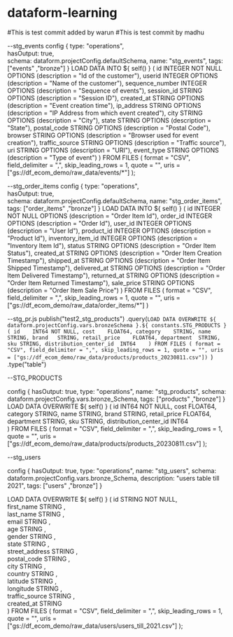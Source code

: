 # dataform-learning
#This is test commit added by warun
#This is test commit by madhu


--stg_events
config {
  type: "operations",  
  hasOutput: true,  
  schema: dataform.projectConfig.defaultSchema,
  name: "stg_events",
  tags: ["events" ,"bronze"]
}
LOAD DATA INTO ${ self() }
(
    id INTEGER NOT NULL OPTIONS (description = "Id of the customer"),
    userid INTEGER OPTIONS (description = "Name of the customer"),
    sequence_number INTEGER OPTIONS (description = "Sequence of events"),
    session_id STRING OPTIONS (description = "Session ID"),
    created_at STRING OPTIONS (description = "Event creation time"),
    ip_address STRING OPTIONS (description = "IP Address from which event created"),
    city STRING OPTIONS (description = "City"),
    state STRING OPTIONS (description = "State"),
    postal_code STRING OPTIONS (description = "Postal Code"),
    browser STRING OPTIONS (description = "Browser used for event creation"),
    traffic_source STRING OPTIONS (description = "Traffic source"),
    uri STRING OPTIONS (description = "URI"),
    event_type STRING OPTIONS (description = "Type of event")
)
FROM FILES (
  format = "CSV",
  field_delimiter = ",",
  skip_leading_rows = 1,
  quote = "",
  uris = ["gs://df_ecom_demo/raw_data/events/*"]
);



--stg_order_items
config {
  type: "operations",  
  hasOutput: true,  
  schema: dataform.projectConfig.defaultSchema,
  name: "stg_order_items",
  tags: ["order_items" ,"bronze"]
}
LOAD DATA INTO ${ self() }
(
    id INTEGER NOT NULL OPTIONS (description = "Order Item Id"),
    order_id INTEGER OPTIONS (description = "Order Id"),
    user_id INTEGER OPTIONS (description = "User Id"),
    product_id INTEGER OPTIONS (description = "Product Id"),
    inventory_item_id INTEGER OPTIONS (description = "Inventory Item Id"),
    status STRING OPTIONS (description = "Order Item Status"),
    created_at STRING OPTIONS (description = "Order Item Creation Timestamp"),
    shipped_at STRING OPTIONS (description = "Order Item Shipped Timestamp"),
    delivered_at STRING OPTIONS (description = "Order Item Delivered Timestamp"),
    returned_at STRING OPTIONS (description = "Order Item Returned Timestamp"),
    sale_price STRING OPTIONS (description = "Order Item Sale Price")
)
FROM FILES (
  format = "CSV",
  field_delimiter = ",",
  skip_leading_rows = 1,
  quote = "",
  uris = ["gs://df_ecom_demo/raw_data/order_items/*"]
)


--stg_pr.js
publish("test2_stg_products")
  .query(`LOAD DATA OVERWRITE ${ dataform.projectConfig.vars.bronzeSchema }.${ constants.STG_PRODUCTS }
( id	INT64 NOT NULL,
    cost	FLOAT64,
    category	STRING,
    name	STRING,
    brand	STRING,
    retail_price	FLOAT64,
    department	STRING,
    sku	STRING,
    distribution_center_id	INT64	
)
FROM FILES (
  format = "CSV",
  field_delimiter = ",",
  skip_leading_rows = 1,
  quote = "",
  uris = ["gs://df_ecom_demo/raw_data/products/products_20230811.csv"])
  `) 
  .type("table")



  --STG_PRODUCTS

  config {
  hasOutput: true,
  type: "operations",
  name: "stg_products",
  schema: dataform.projectConfig.vars.bronze_Schema,
  tags: ["products" ,"bronze"]
}
LOAD DATA OVERWRITE ${ self() }
(
    id	INT64 NOT NULL,
    cost	FLOAT64,
    category	STRING,
    name	STRING,
    brand	STRING,
    retail_price	FLOAT64,
    department	STRING,
    sku	STRING,
    distribution_center_id	INT64	
)
FROM FILES (
  format = "CSV",
  field_delimiter = ",",
  skip_leading_rows = 1,
  quote = "",
  uris = ["gs://df_ecom_demo/raw_data/products/products_20230811.csv"]
);


--stg_users

config {
  hasOutput: true,
  type: "operations",
  name: "stg_users",
  schema: dataform.projectConfig.vars.bronze_Schema,
  description: "users table till 2021",
  tags: ["users" ,"bronze"]
}


LOAD DATA OVERWRITE ${ self() }
(
id	STRING	NOT NULL,		
first_name	STRING	,				
last_name	STRING	,			
email	STRING	,		
age	STRING	,			
gender	STRING	,				
state	STRING	,			
street_address	STRING	,				
postal_code	STRING	,		
city	STRING	,	
country	STRING	,				
latitude	STRING	,				
longitude	STRING	,				
traffic_source	STRING	,				
created_at	STRING	
)
FROM FILES (
  format = "CSV",
  field_delimiter = ",",
  skip_leading_rows = 1,
  quote = "",
  uris = ["gs://df_ecom_demo/raw_data/users/users_till_2021.csv"]
);



